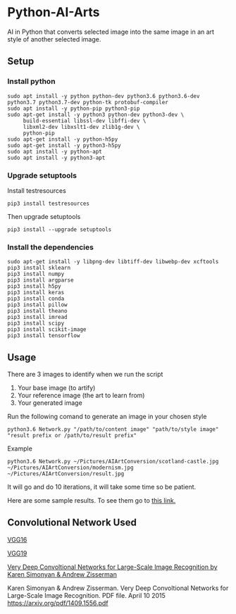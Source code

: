 # Python-AI-Arts
AI in Python that converts selected image into the same image in an art style of another selected image.

## Setup
### Install python
```
sudo apt install -y python python-dev python3.6 python3.6-dev python3.7 python3.7-dev python-tk protobuf-compiler 
sudo apt install -y python-pip python3-pip 
sudo apt-get install -y python3 python-dev python3-dev \
     build-essential libssl-dev libffi-dev \
     libxml2-dev libxslt1-dev zlib1g-dev \
     python-pip
sudo apt-get install -y python-h5py
sudo apt-get install -y python3-h5py
sudo apt install -y python-apt
sudo apt install -y python3-apt
```
### Upgrade setuptools
Install testresources
```
pip3 install testresources
```
Then upgrade setuptools
```
pip3 install --upgrade setuptools
```
### Install the dependencies
```
sudo apt-get install -y libpng-dev libtiff-dev libwebp-dev xcftools
pip3 install sklearn
pip3 install numpy
pip3 install argparse
pip3 install h5py
pip3 install keras
pip3 install conda
pip3 install pillow
pip3 install theano
pip3 install imread
pip3 install scipy
pip3 install scikit-image
pip3 install tensorflow
```
## Usage

There are 3 images to identify when we run the script

1. Your base image (to artify)
2. Your reference image (the art to learn from)
3. Your generated image

Run the following comand to generate an image in your chosen style
```
python3.6 Network.py "/path/to/content image" "path/to/style image" "result prefix or /path/to/result prefix"
```
Example
```
python3.6 Network.py ~/Pictures/AIArtConversion/scotland-castle.jpg ~/Pictures/AIArtConversion/modernism.jpg ~/Pictures/AIArtConversion/result.jpg
```
It will go and do 10 iterations, it will take some time so be patient.

Here are some sample results. To see them go to [this link.](https://mega.nz/#F!f9tTQKrI!QWYYvLEzRpvd8Mjn5Jt9iw)
## Convolutional Network Used
[VGG16](https://www.mathworks.com/help/deeplearning/ref/vgg16.html)

[VGG19](https://www.mathworks.com/help/deeplearning/ref/vgg19.html)

[Very Deep Convoltional Networks for Large-Scale Image Recognition by Karen Simonyan & Andrew Zisserman](https://arxiv.org/pdf/1409.1556.pdf)

Karen Simonyan & Andrew Zisserman. Very Deep Convoltional Networks for Large-Scale Image Recognition. PDF file. April 10 2015
https://arxiv.org/pdf/1409.1556.pdf
